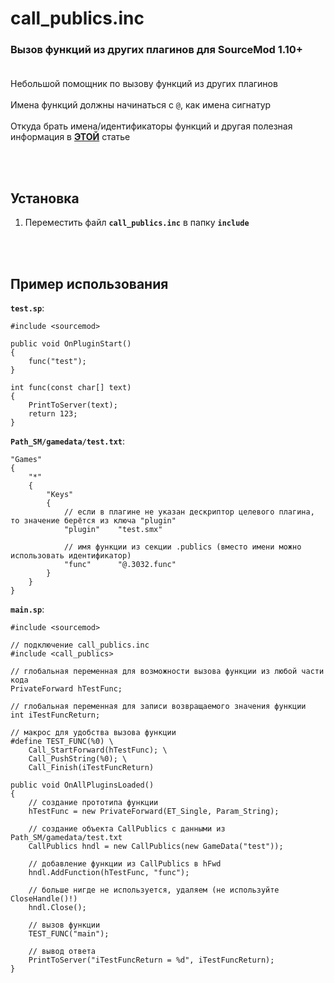 # call_publics.inc
### Вызов функций из других плагинов для SourceMod 1.10+<br><br>

Небольшой помощник по вызову функций из других плагинов<br><br>
Имена функций должны начинаться с `@`, как имена сигнатур<br><br>
Откуда брать имена/идентификаторы функций и другая полезная информация в [**ЭТОЙ**](https://hlmod.net/articles/63) статье

<br><br>
## Установка
1. Переместить файл **`call_publics.inc`** в папку **`include`**

<br><br>
## Пример использования
**`test.sp`**:
```sp
#include <sourcemod>

public void OnPluginStart()
{
    func("test");
}

int func(const char[] text)
{
    PrintToServer(text);
    return 123;
}
```
**`Path_SM/gamedata/test.txt`**:
```kv
"Games"
{
    "*"
    {
        "Keys"
        {
            // если в плагине не указан дескриптор целевого плагина, то значение берётся из ключа "plugin"
            "plugin"    "test.smx"

            // имя функции из секции .publics (вместо имени можно использовать идентификатор)
            "func"      "@.3032.func"
        }
    }
}
```
**`main.sp`**:
```sp
#include <sourcemod>

// подключение call_publics.inc
#include <call_publics>

// глобальная переменная для возможности вызова функции из любой части кода
PrivateForward hTestFunc;

// глобальная переменная для записи возвращаемого значения функции
int iTestFuncReturn;

// макрос для удобства вызова функции
#define TEST_FUNC(%0) \
    Call_StartForward(hTestFunc); \
    Call_PushString(%0); \
    Call_Finish(iTestFuncReturn)

public void OnAllPluginsLoaded()
{
    // создание прототипа функции
    hTestFunc = new PrivateForward(ET_Single, Param_String);

    // создание объекта CallPublics с данными из Path_SM/gamedata/test.txt
    CallPublics hndl = new CallPublics(new GameData("test"));

    // добавление функции из CallPublics в hFwd
    hndl.AddFunction(hTestFunc, "func");

    // больше нигде не используется, удаляем (не используйте CloseHandle()!)
    hndl.Close();

    // вызов функции
    TEST_FUNC("main");

    // вывод ответа
    PrintToServer("iTestFuncReturn = %d", iTestFuncReturn);
}
```
